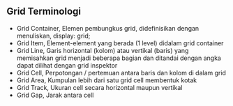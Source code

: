 ## Grid Terminologi
- Grid Container, Elemen pembungkus grid, didefinisikan dengan menuliskan, display: grid;
- Grid Item, Element-element yang berada (1 level) didalam grid container
- Grid Line, Garis horizontal (kolom) atau vertikal (baris) yang memisahkan grid menjadi beberapa bagian dan ditandai dengan angka dapat dilihat dengan grid inspektor
- Grid Cell, Perpotongan / pertemuan antara baris dan kolom di dalam grid
- Grid Area, Kumpulan lebih dari satu grid cell membentuk kotak
- Grid Track, Ukuran cell secara horizontal maupun vertikal
- Grid Gap, Jarak antara cell